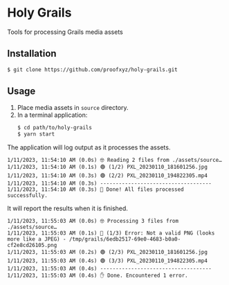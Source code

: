 # Holy Grails
Tools for processing Grails media assets

## Installation
```sh
$ git clone https://github.com/proofxyz/holy-grails.git
```

## Usage
1. Place media assets in `source` directory.
2. In a terminal application:
   ```sh
   $ cd path/to/holy-grails
   $ yarn start
   ```

The application will log output as it processes the assets.

```
1/11/2023, 11:54:10 AM (0.0s) 🤓 Reading 2 files from ./assets/source…
1/11/2023, 11:54:10 AM (0.1s) 🟢 (1/2) PXL_20230110_181601256.jpg
1/11/2023, 11:54:10 AM (0.3s) 🟢 (2/2) PXL_20230110_194822305.mp4
1/11/2023, 11:54:10 AM (0.3s) ------------------------------------
1/11/2023, 11:54:10 AM (0.3s) 🙌 Done! All files processed successfully.
```

It will report the results when it is finished.

```
1/11/2023, 11:55:03 AM (0.0s) 🤓 Processing 3 files from ./assets/source…
1/11/2023, 11:55:03 AM (0.1s) 🔴 (1/3) Error: Not a valid PNG (looks more like a JPEG) - /tmp/grails/6edb2517-69e0-4683-b0a0-cf2e8cd26105.png
1/11/2023, 11:55:03 AM (0.2s) 🟢 (2/3) PXL_20230110_181601256.jpg
1/11/2023, 11:55:03 AM (0.4s) 🟢 (3/3) PXL_20230110_194822305.mp4
1/11/2023, 11:55:03 AM (0.4s) ------------------------------------
1/11/2023, 11:55:03 AM (0.4s) ✋ Done. Encountered 1 error.
```
